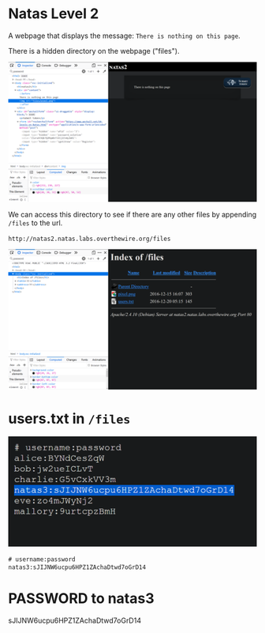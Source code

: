 # Natas Level 2

A webpage that displays the message: `There is nothing on this page`.

There is a hidden directory on the webpage ("files").

![Hidden directory on page](images/level_2_hiddenDir.png)

We can access this directory to see if there are any other files by appending `/files` to the url.

`http://natas2.natas.labs.overthewire.org/files`

![Hidden files directory](images/level_2_files.png)

# users.txt in `/files`

![Solution to Natas Level 2](images/level_2.png)

```
# username:password
natas3:sJIJNW6ucpu6HPZ1ZAchaDtwd7oGrD14
```

# PASSWORD to natas3

sJIJNW6ucpu6HPZ1ZAchaDtwd7oGrD14
